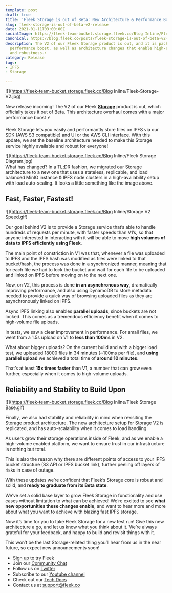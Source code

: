 ```yaml
---
template: post
draft: true
title: 'Fleek Storage is out of Beta: New Architecture & Performance Boost ⚡'
slug: fleek-storage-is-out-of-beta-v2-release
date: 2021-01-11T03:00:00Z
socialImage: https://fleek-team-bucket.storage.fleek.co/Blog Inline/Fleek-Storage-V2.jpg
canonical: https://blog.fleek.co/posts/fleek-storage-is-out-of-beta-v2-release
description: The V2 of our Fleek Storage product is out, and it is packing a major
  performance boost, as well as architecture changes that enable high-availability
  and robustness.⚡
category: Release
tags:
- IPFS
- Storage

---
```

![](https://fleek-team-bucket.storage.fleek.co/Blog Inline/Fleek-Storage-V2.jpg)

New release incoming! The V2 of our Fleek [**Storage**](https://fleek.co/storage/) product is out, which officially takes it out of Beta. This architecture overhaul comes with a major performance boost ⚡

Fleek Storage lets you easily and performantly store files on IPFS via our SDK (AWS S3 compatible) and UI or the AWS CLI interface. With this update, we set the baseline architecture needed to make this Storage service highly available and robust for everyone!

![](https://fleek-team-bucket.storage.fleek.co/Blog Inline/Fleek Storage Diagram.jpg)  
What has changed? In a TL;DR fashion, we migrated our Storage architecture to a new one that uses a stateless, replicable, and load balanced MinIO instance & IPFS node clusters in a high-availability setup with load auto-scaling. It looks a little something like the image above.

## Fast, Faster, Fastest!

![](https://fleek-team-bucket.storage.fleek.co/Blog Inline/Storage V2 Speed.gif)

Our goal behind V2 is to provide a Storage service that’s able to handle hundreds of requests per minute, with faster speeds than V1’s, so that anyone interested in interacting with it will be able to move **high volumes of data to IPFS efficiently** **using Fleek**.

The main point of constriction in V1 was that, whenever a file was uploaded to IPFS and the IPFS hash was modified as files were linked to that bucket/hash, the process was done in a synchronized manner, meaning that for each file we had to lock the bucket and wait for each file to be uploaded and linked on IPFS before moving on to the next one.

Now, on V2, this process is done **in an** **asynchronous way**, dramatically improving performance, and also using DynamoDB to store metadata needed to provide a quick way of browsing uploaded files as they are asynchronously linked on IPFS.

Async IPFS linking also enables **parallel uploads**, since buckets are not locked. This comes as a tremendous efficiency benefit when it comes to high-volume file uploads.

In tests, we saw a clear improvement in performance. For small files, we went from a 1.5s upload on V1 to **less than 100ms** in V2.

What about bigger uploads? On the current build and with a bigger load test, we uploaded 18000 files in 34 minutes (\~100ms per file), and **using parallel upload** we achieved a total time of **around 10 minutes**.

That’s at least **15x times faster** than V1, a number that can grow even further, especially when it comes to high-volume uploads.

## Reliability and Stability to Build Upon

![](https://fleek-team-bucket.storage.fleek.co/Blog Inline/Fleek Storage Base.gif)

Finally, we also had stability and reliability in mind when revisiting the Storage product architecture. The new architecture setup for Storage V2 is replicated, and has auto-scalability when it comes to load handling.

As users grow their storage operations inside of Fleek, and as we enable a high-volume enabled platform, we want to ensure trust in our infrastructure is nothing but total.

This is also the reason why there are different points of access to your IPFS bucket structure (S3 API or IPFS bucket link), further peeling off layers of risks in case of outage.

With these updates we’re confident that Fleek’s Storage core is robust and solid, and **ready to graduate from its Beta state**.

We’ve set a solid base layer to grow Fleek Storage in functionality and use cases without limitation to what can be achieved! We’re excited to see **what new opportunities these changes enable**, and want to hear more and more about what you want to achieve with blazing fast IPFS storage.

Now it’s time for you to take Fleek Storage for a new test run! Give this new architecture a go, and let us know what you think about it. We’re always grateful for your feedback, and happy to build and revisit things with it.

This won’t be the last Storage-related thing you’ll hear from us in the near future, so expect new announcements soon!

* [Sign up](https://app.fleek.co/) to try Fleek
* Join our [Community Chat](https://join.slack.com/t/fleek-public/shared_invite/zt-bxna7y1d-PbVdut4rgHt5jM6Zjg9g9A)
* Follow us on [Twitter](https://twitter.com/FleekHQ)
* Subscribe to our [Youtube channel](https://www.youtube.com/channel/UCBzlwYM0JjZpjDZ52-SLUmw)
* Check out our [Tech Docs](https://docs.fleek.co/)
* Contact us at support@fleek.co
